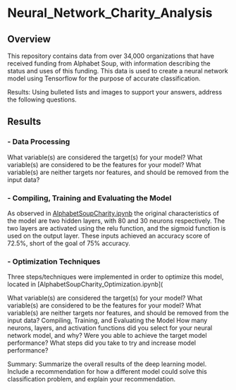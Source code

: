 # Neural_Network_Charity_Analysis
## Overview
This repository contains data from over 34,000 organizations that have received funding from Alphabet Soup, with information describing the status and uses of this funding. This data is used to create a neural network model using Tensorflow for the purpose of accurate classification.

Results: Using bulleted lists and images to support your answers, address the following questions.

## Results

### - **Data Processing**
What variable(s) are considered the target(s) for your model?
What variable(s) are considered to be the features for your model?
What variable(s) are neither targets nor features, and should be removed from the input data?



### - **Compiling, Training and Evaluating the Model**
As observed in [AlphabetSoupCharity.ipynb](https://github.com/K-Sharma95/Neural_Network_Charity_Analysis/blob/main/AlphabetSoupCharity.ipynb) the original characteristics of the model are two hidden layers, with 80 and 30 neurons respectively. The two layers are activated using the relu function, and the sigmoid function is used on the output layer. These inputs achieved an accuracy score of 72.5%, short of the goal of 75% accuracy. 

### - **Optimization Techniques**
Three steps/techniques were implemented in order to optimize this model, located in [AlphabetSoupCharity_Optimization.ipynb](



What variable(s) are considered the target(s) for your model?
What variable(s) are considered to be the features for your model?
What variable(s) are neither targets nor features, and should be removed from the input data?
Compiling, Training, and Evaluating the Model
How many neurons, layers, and activation functions did you select for your neural network model, and why?
Were you able to achieve the target model performance?
What steps did you take to try and increase model performance?

Summary: Summarize the overall results of the deep learning model. Include a recommendation for how a different model could solve this classification problem, and explain your recommendation.
